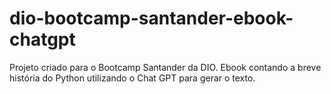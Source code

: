 # dio-bootcamp-santander-ebook-chatgpt
Projeto criado para o Bootcamp Santander da DIO. Ebook contando a breve história do Python utilizando o Chat GPT para gerar o texto.
